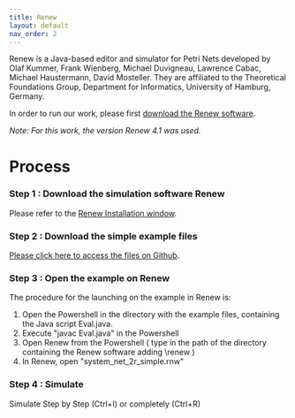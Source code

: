 ```yaml
---
title: Renew
layout: default
nav_order: 2
---
```


Renew is a Java-based editor and simulator for Petri Nets developed by Olaf Kummer, Frank Wienberg, Michael Duvigneau, Lawrence Cabac, Michael Haustermann, David Mosteller. They are affiliated to the Theoretical Foundations Group, Department for Informatics, University of Hamburg, Germany. 

In order to run our work, please first [download the Renew software](http://www.renew.de).

*Note: For this work, the version Renew 4.1 was used.* 

# Process

### Step 1 : Download the simulation software Renew

Please refer to the [Renew Installation window](../renew.html).

### Step 2 : Download the simple example files

[Please click here to access the files on Github](https://github.com/eva-robillard/NwN_simple).

### Step 3 : Open the example on Renew

The procedure for the launching on the example in Renew is:

1. Open the Powershell in the directory with the example files, containing the Java script Eval.java.
2. Execute "javac Eval.java" in the Powershell
3. Open Renew from the Powershell ( type in the path of the directory containing the Renew software adding \renew ) 
4. In Renew, open "system_net_2r_simple.rnw"

### Step 4 : Simulate

Simulate Step by Step (Ctrl+I) or completely (Ctrl+R)
